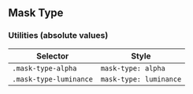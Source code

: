 ## Mask Type

### Utilities (absolute values)

| Selector               | Style                  |
| ---------------------- | ---------------------- |
| `.mask-type-alpha`     | `mask-type: alpha`     |
| `.mask-type-luminance` | `mask-type: luminance` |
